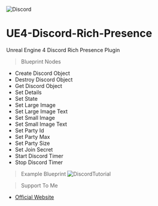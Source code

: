 ![Discord](https://cdn.discordapp.com/attachments/943100967199571988/959420033912672286/5578381.jpg)
# UE4-Discord-Rich-Presence
Unreal Engine 4 Discord Rich Presence Plugin

> Blueprint Nodes
- Create Discord Object
- Destroy Discord Object
- Get Discord Object
- Set Details
- Set State
- Set Large Image
- Set Large Image Text
- Set Small Image
- Set Small Image Text
- Set Party Id
- Set Party Max
- Set Party Size
- Set Join Secret
- Start Discord Timer
- Stop Discord Timer


> Example Blueprint
![DiscordTutorial](https://cdn.discordapp.com/attachments/943100967199571988/959425832869314580/0001.PNG)

> Support To Me
- [Official Website](https://69studio.ml)
